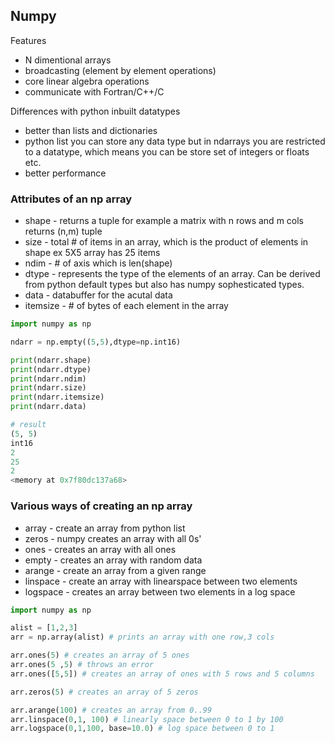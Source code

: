 ## Numpy

Features

* N dimentional arrays
* broadcasting (element by element operations)
* core linear algebra operations
* communicate with Fortran/C++/C

Differences with python inbuilt datatypes

* better than lists and dictionaries
* python list you can store any data type but in ndarrays you are restricted to a datatype, which means you can be store set of integers or floats etc.
* better performance

### Attributes of an np array

* shape - returns a tuple for example a matrix with n rows and m cols returns (n,m) tuple
* size - total # of items in an array, which is the product of elements in shape ex 5X5 array has 25 items
* ndim - # of axis which is len(shape)
* dtype - represents the type of the elements of an array. Can be derived from python default types but also has numpy sophesticated types.
* data - databuffer for the acutal data
* itemsize - # of bytes of each element in the array

```python
import numpy as np

ndarr = np.empty((5,5),dtype=np.int16)

print(ndarr.shape)
print(ndarr.dtype)
print(ndarr.ndim)
print(ndarr.size)
print(ndarr.itemsize)
print(ndarr.data)

# result
(5, 5)
int16
2
25
2
<memory at 0x7f80dc137a68>
```

### Various ways of creating an np array

* array - create an array from python list
* zeros - numpy creates an array with all 0s'
* ones - creates an array with all ones
* empty - creates an array with random data
* arange - create an array from a given range
* linspace - create an array with linearspace between two elements
* logspace - creates an array between two elements in a log space

```python
import numpy as np

alist = [1,2,3]
arr = np.array(alist) # prints an array with one row,3 cols

arr.ones(5) # creates an array of 5 ones
arr.ones(5 ,5) # throws an error
arr.ones([5,5]) # creates an array of ones with 5 rows and 5 columns

arr.zeros(5) # creates an array of 5 zeros

arr.arange(100) # creates an array from 0..99
arr.linspace(0,1, 100) # linearly space between 0 to 1 by 100
arr.logspace(0,1,100, base=10.0) # log space between 0 to 1
```